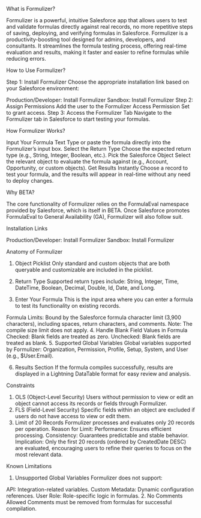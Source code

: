 What is Formulizer?


Formulizer is a powerful, intuitive Salesforce app that allows users to test and validate formulas directly against real records, no more repetitive steps of saving, deploying, and verifying formulas in Salesforce. Formulizer is a productivity-boosting tool designed for admins, developers, and consultants. It streamlines the formula testing process, offering real-time evaluation and results, making it faster and easier to refine formulas while reducing errors.



How to Use Formulizer?


Step 1: Install Formulizer
Choose the appropriate installation link based on your Salesforce environment:

Production/Developer: Install Formulizer
Sandbox: Install Formulizer
Step 2: Assign Permissions
Add the user to the Formulizer Access Permission Set to grant access.
Step 3: Access the Formulizer Tab
Navigate to the Formulizer tab in Salesforce to start testing your formulas.


How Formulizer Works?


Input Your Formula Text
Type or paste the formula directly into the Formulizer’s input box.
Select the Return Type
Choose the expected return type (e.g., String, Integer, Boolean, etc.).
Pick the Salesforce Object
Select the relevant object to evaluate the formula against (e.g., Account, Opportunity, or custom objects).
Get Results Instantly
Choose a record to test your formula, and the results will appear in real-time without any need to deploy changes.

Why BETA?


The core functionality of Formulizer relies on the FormulaEval namespace provided by Salesforce, which is itself in BETA. Once Salesforce promotes FormulaEval to General Availability (GA), Formulizer will also follow suit.


Installation Links


Production/Developer: Install Formulizer
Sandbox: Install Formulizer


Anatomy of Formulizer


1. Object Picklist
Only standard and custom objects that are both queryable and customizable are included in the picklist.

2. Return Type
Supported return types include: String, Integer, Time, DateTime, Boolean, Decimal, Double, Id, Date, and Long.

3. Enter Your Formula
This is the input area where you can enter a formula to test its functionality on existing records.

Formula Limits:
Bound by the Salesforce formula character limit (3,900 characters), including spaces, return characters, and comments.
Note: The compile size limit does not apply.
4. Handle Blank Field Values in Formula
Checked: Blank fields are treated as zero.
Unchecked: Blank fields are treated as blank.
5. Supported Global Variables
Global variables supported by Formulizer: Organization, Permission, Profile, Setup, System, and User (e.g., $User.Email).

6. Results Section
If the formula compiles successfully, results are displayed in a Lightning DataTable format for easy review and analysis.


Constraints


1. OLS (Object-Level Security)
Users without permission to view or edit an object cannot access its records or fields through Formulizer.
2. FLS (Field-Level Security)
Specific fields within an object are excluded if users do not have access to view or edit them.
3. Limit of 20 Records
Formulizer processes and evaluates only 20 records per operation.
Reason for Limit:
Performance: Ensures efficient processing.
Consistency: Guarantees predictable and stable behavior.
Implication: Only the first 20 records (ordered by CreatedDate DESC) are evaluated, encouraging users to refine their queries to focus on the most relevant data.


Known Limitations


1. Unsupported Global Variables
Formulizer does not support:

API: Integration-related variables.
Custom Metadata: Dynamic configuration references.
User Role: Role-specific logic in formulas.
2. No Comments Allowed
Comments must be removed from formulas for successful compilation.
